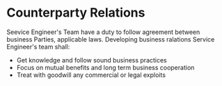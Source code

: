# Counterparty Relations

Seevice Engineer's Team have a duty to follow agreement between business Parties, applicable laws. Developing business ralations Service Engineer's team shall:

* Get knowledge and follow sound business practices
* Focus on mutual benefits and long term business cooperation
* Treat with goodwill any commercial or legal exploits 

